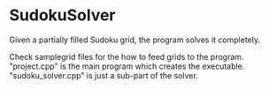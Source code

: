 # SudokuSolver
Given a partially filled Sudoku grid, the program solves it completely.

Check samplegrid files for the how to feed grids to the program.
"project.cpp" is the main program which creates the executable.
"sudoku_solver.cpp" is just a sub-part of the solver.
